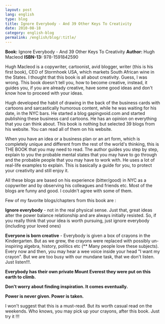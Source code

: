 ```yaml
---
layout: post
lang: english
type: blog
title: Ignore Everybody - And 39 Other Keys To Creativity
date: 2010-08-18
category: english-blog
permalink: /english/blog/:title/
---
```


**Book:** Ignore Everybody - And 39 Other Keys To Creativity
**Author:** Hugh Macleod
**ISBN-13:** 978-1591842590

Hugh Macleod is a copywriter, cartoonist, avid blogger, writer (this is his first book), CEO of Stormhoek USA, which markets South African wine in the States. I thought that this book is all about creativity. Guess, I was wrong. This book doesn't tell you, how to become creative, instead, it guides you, if you are already creative, have some good ideas and don't know how to proceed with your ideas.

Hugh developed the habit of drawing in the back of the business cards with cartoons and sarcastically humorous content, while he was waiting for his date, in the NYC bars. He started a blog gapingvoid.com and started publishing these business card cartoons. He has an opinion on everything that you can think about. This book is nothing but selected 39 blogs from his website. You can read all of them on his website.

When you have an idea or a business plan or an art form, which is completely unique and different from the rest of the world's thinking, this is THE BOOK that you may need to read. The author guides you step by step, explain to you the probable mental states that you may have to go through and the probable people that you may have to work with. He uses a lot of real-life examples to explain. This is basically a guide for you, to protect your creativity and still enjoy it.

All these blogs are based on his experience (bitter/good) in NYC as a copywriter and by observing his colleagues and friends etc. Most of the blogs are funny and good. I couldn't agree with some of them.

Few of my favorite blogs/chapters from this book are :

**Ignore everybody** - not in the real physical sense. Just that, great ideas alter the power balance relationship and are always initially resisted. So, if you really think that your idea is worth pursuing, just ignore everybody (including your loved ones)

**Everyone is born creative** - Everybody is given a box of crayons in the Kindergarten. But as we grew, the crayons were replaced with possibly un-inspiring algebra, history, politics etc (** Many people love these subjects). Every now and then, you may hear a wee voice inside your head "I want my crayon". But we are too busy with our mundane task, that we don't listen. Just listen!!!.

**Everybody has their own private Mount Everest they were put on this earth to climb.**

**Don't worry about finding inspiration. It comes eventually.**

**Power is never given. Power is taken.**

I won't suggest that this is a must-read. But its worth casual read on the weekends. Who knows, you may pick up your crayons, after this book. Just try it !!!

